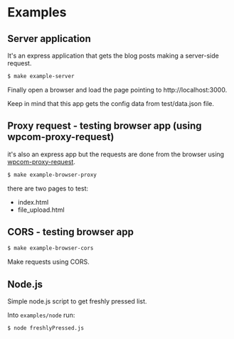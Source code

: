 # Examples

## Server application

It's an express application that gets the blog posts making a server-side request.

```bash
$ make example-server
```

Finally open a browser and load the page pointing to http://localhost:3000.

Keep in mind that this app gets the config data from test/data.json file.

## Proxy request - testing browser app (using wpcom-proxy-request)

it's also an express app but the requests are done from the browser using
[wpcom-proxy-request](https://github.com/Automattic/wpcom-proxy-request).

```bash
$ make example-browser-proxy
```

there are two pages to test:

* index.html
* file_upload.html

## CORS - testing browser app

```bash
$ make example-browser-cors
```

Make requests using CORS.

## Node.js

Simple node.js script to get freshly pressed list.

Into `examples/node` run:

```bash
$ node freshlyPressed.js
```
